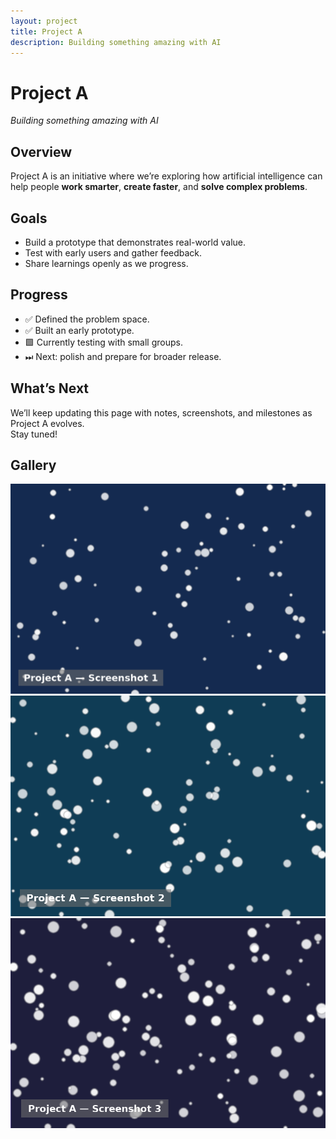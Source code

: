 ```yaml
---
layout: project
title: Project A
description: Building something amazing with AI
---
```


# Project A
*Building something amazing with AI*

## Overview
Project A is an initiative where we’re exploring how artificial intelligence can help people **work smarter**, **create faster**, and **solve complex problems**.

## Goals
- Build a prototype that demonstrates real-world value.  
- Test with early users and gather feedback.  
- Share learnings openly as we progress.  

## Progress
- ✅ Defined the problem space.  
- ✅ Built an early prototype.  
- 🟩 Currently testing with small groups.  
- ⏭ Next: polish and prepare for broader release.  

## What’s Next
We’ll keep updating this page with notes, screenshots, and milestones as Project A evolves.  
Stay tuned!

## Gallery
![Project A — Screenshot 1](/projects/project-a/screenshot-1.png)  
![Project A — Screenshot 2](/projects/project-a/screenshot-2.png)  
![Project A — Screenshot 3](/projects/project-a/screenshot-3.png)
